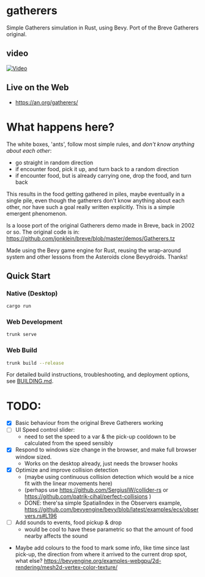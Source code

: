 # gatherers
Simple Gatherers simulation in Rust, using Bevy. Port of the Breve Gatherers original.

## video 
[![Video](https://img.youtube.com/vi/n7ywYXcFS1M/0.jpg)](https://youtu.be/n7ywYXcFS1M)

## Live on the Web
- https://an.org/gatherers/

# What happens here?

The white boxes, 'ants', follow most simple rules, and *don't know anything about each other*:
- go straight in random direction
- if encounter food, pick it up, and turn back to a random direction
- if encounter food, but is already carrying one, drop the food, and turn back

This results in the food getting gathered in piles, maybe eventually in a single pile, even though the gatherers don't know anything about each other, nor have such a goal really written explicitly. This is a simple emergent phenomenon.

Is a loose port of the original Gatherers demo made in Breve, back in 2002 or so.
The original code is in: https://github.com/jonklein/breve/blob/master/demos/Gatherers.tz

Made using the Bevy game engine for Rust, reusing the wrap-around system and other lessons from the Asteroids clone Bevydroids. Thanks!

## Quick Start

### Native (Desktop)
```bash
cargo run
```

### Web Development  
```bash
trunk serve
```

### Web Build
```bash
trunk build --release
```

For detailed build instructions, troubleshooting, and deployment options, see [BUILDING.md](BUILDING.md).

# TODO:
- [x] Basic behaviour from the original Breve Gatherers working
- [ ] UI Speed control slider:
  * need to set the speed to a var & the pick-up cooldown to be calculated from the speed sensibly
- [x] Respond to windows size change in the browser, and make full browser window sized.
  * Works on the desktop already, just needs the browser hooks
- [x] Optimize and improve collision detection
  * (maybe using continuous collision detection which would be a nice fit with the linear movements here)
  * (perhaps use https://github.com/SergiusIW/collider-rs or https://github.com/patrik-cihal/perfect-collisions )
  * DONE: there'sa simple SpatialIndex in the Observers example, https://github.com/bevyengine/bevy/blob/latest/examples/ecs/observers.rs#L196
- [ ] Add sounds to events, food pickup & drop
  * would be cool to have these parametric so that the amount of food nearby affects the sound
- Maybe add colours to the food to mark some info, like time since last pick-up, the direction from where it arrived to the current drop spot, what else? https://bevyengine.org/examples-webgpu/2d-rendering/mesh2d-vertex-color-texture/
